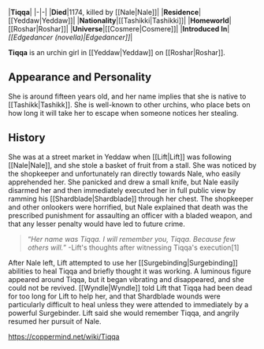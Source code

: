 |**Tiqqa**|
|-|-|
|**Died**|1174, killed by [[Nale\|Nale]]|
|**Residence**|[[Yeddaw\|Yeddaw]]|
|**Nationality**|[[Tashikki\|Tashikki]]|
|**Homeworld**|[[Roshar\|Roshar]]|
|**Universe**|[[Cosmere\|Cosmere]]|
|**Introduced In**|*[[Edgedancer (novella)\|Edgedancer]]*|

**Tiqqa** is an urchin girl in [[Yeddaw\|Yeddaw]] on [[Roshar\|Roshar]].

## Appearance and Personality
She is around fifteen years old, and her name implies that she is native to [[Tashikk\|Tashikk]]. She is well-known to other urchins, who place bets on how long it will take her to escape when someone notices her stealing.

## History
She was at a street market in Yeddaw when [[Lift\|Lift]] was following [[Nale\|Nale]], and she stole a basket of fruit from a stall. She was noticed by the shopkeeper and unfortunately ran directly towards Nale, who easily apprehended her. She panicked and drew a small knife, but Nale easily disarmed her and then immediately executed her in full public view by ramming his [[Shardblade\|Shardblade]] through her chest. The shopkeeper and other onlookers were horrified, but Nale explained that death was the prescribed punishment for assaulting an officer with a bladed weapon, and that any lesser penalty would have led to future crime.

>“*Her name was Tiqqa. I will remember you, Tiqqa. Because few others will.*”
\-Lift's thoughts after witnessing Tiqqa's execution[1]


After Nale left, Lift attempted to use her [[Surgebinding\|Surgebinding]] abilities to heal Tiqqa and briefly thought it was working. A luminous figure appeared around Tiqqa, but it began vibrating and disappeared, and she could not be revived. [[Wyndle\|Wyndle]] told Lift that Tiqqa had been dead for too long for Lift to help her, and that Shardblade wounds were particularly difficult to heal unless they were attended to immediately by a powerful Surgebinder. Lift said she would remember Tiqqa, and angrily resumed her pursuit of Nale.



https://coppermind.net/wiki/Tiqqa